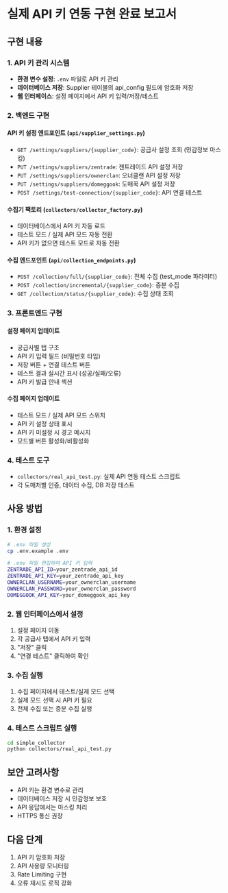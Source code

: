 # 실제 API 키 연동 구현 완료 보고서

## 구현 내용

### 1. API 키 관리 시스템
- **환경 변수 설정**: `.env` 파일로 API 키 관리
- **데이터베이스 저장**: Supplier 테이블의 api_config 필드에 암호화 저장
- **웹 인터페이스**: 설정 페이지에서 API 키 입력/저장/테스트

### 2. 백엔드 구현

#### API 키 설정 엔드포인트 (`api/supplier_settings.py`)
- `GET /settings/suppliers/{supplier_code}`: 공급사 설정 조회 (민감정보 마스킹)
- `PUT /settings/suppliers/zentrade`: 젠트레이드 API 설정 저장
- `PUT /settings/suppliers/ownerclan`: 오너클랜 API 설정 저장
- `PUT /settings/suppliers/domeggook`: 도매꾹 API 설정 저장
- `POST /settings/test-connection/{supplier_code}`: API 연결 테스트

#### 수집기 팩토리 (`collectors/collector_factory.py`)
- 데이터베이스에서 API 키 자동 로드
- 테스트 모드 / 실제 API 모드 자동 전환
- API 키가 없으면 테스트 모드로 자동 전환

#### 수집 엔드포인트 (`api/collection_endpoints.py`)
- `POST /collection/full/{supplier_code}`: 전체 수집 (test_mode 파라미터)
- `POST /collection/incremental/{supplier_code}`: 증분 수집
- `GET /collection/status/{supplier_code}`: 수집 상태 조회

### 3. 프론트엔드 구현

#### 설정 페이지 업데이트
- 공급사별 탭 구조
- API 키 입력 필드 (비밀번호 타입)
- 저장 버튼 + 연결 테스트 버튼
- 테스트 결과 실시간 표시 (성공/실패/오류)
- API 키 발급 안내 섹션

#### 수집 페이지 업데이트
- 테스트 모드 / 실제 API 모드 스위치
- API 키 설정 상태 표시
- API 키 미설정 시 경고 메시지
- 모드별 버튼 활성화/비활성화

### 4. 테스트 도구
- `collectors/real_api_test.py`: 실제 API 연동 테스트 스크립트
- 각 도매처별 인증, 데이터 수집, DB 저장 테스트

## 사용 방법

### 1. 환경 설정
```bash
# .env 파일 생성
cp .env.example .env

# .env 파일 편집하여 API 키 입력
ZENTRADE_API_ID=your_zentrade_api_id
ZENTRADE_API_KEY=your_zentrade_api_key
OWNERCLAN_USERNAME=your_ownerclan_username
OWNERCLAN_PASSWORD=your_ownerclan_password
DOMEGGOOK_API_KEY=your_domeggook_api_key
```

### 2. 웹 인터페이스에서 설정
1. 설정 페이지 이동
2. 각 공급사 탭에서 API 키 입력
3. "저장" 클릭
4. "연결 테스트" 클릭하여 확인

### 3. 수집 실행
1. 수집 페이지에서 테스트/실제 모드 선택
2. 실제 모드 선택 시 API 키 필요
3. 전체 수집 또는 증분 수집 실행

### 4. 테스트 스크립트 실행
```bash
cd simple_collector
python collectors/real_api_test.py
```

## 보안 고려사항
- API 키는 환경 변수로 관리
- 데이터베이스 저장 시 민감정보 보호
- API 응답에서는 마스킹 처리
- HTTPS 통신 권장

## 다음 단계
1. API 키 암호화 저장
2. API 사용량 모니터링
3. Rate Limiting 구현
4. 오류 재시도 로직 강화